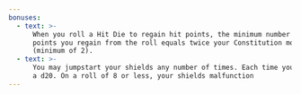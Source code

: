 ```yaml
---
bonuses:
  - text: >-
      When you roll a Hit Die to regain hit points, the minimum number of hit
      points you regain from the roll equals twice your Constitution modifier
      (minimum of 2).
  - text: >-
      You may jumpstart your shields any number of times. Each time you do, roll
      a d20. On a roll of 8 or less, your shields malfunction
---
```

